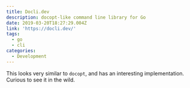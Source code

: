 ```yaml
---
title: Docli.dev
description: docopt-like command line library for Go
date: 2019-03-20T18:27:29.004Z
link: 'https://docli.dev/'
tags:
  - go
  - cli
categories:
  - Development
---
```

This looks very similar to `docopt`, and has an interesting implementation. Curious to see it in the wild.
